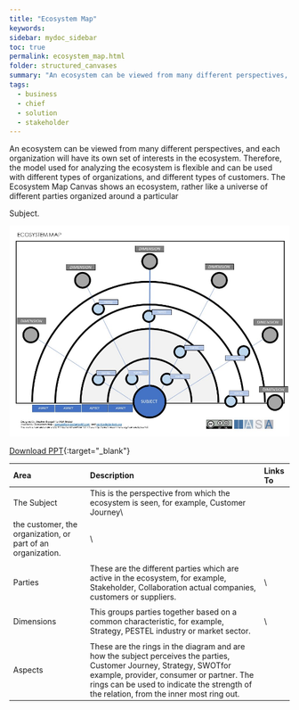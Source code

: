 ```yaml
---
title: "Ecosystem Map"
keywords: 
sidebar: mydoc_sidebar
toc: true
permalink: ecosystem_map.html
folder: structured_canvases
summary: "An ecosystem can be viewed from many different perspectives, and each organization will have its own set of interests in the ecosystem. "
tags: 
  - business
  - chief
  - solution
  - stakeholder
---
```


An ecosystem can be viewed from many different perspectives, and each organization will have its own set of interests in the ecosystem. Therefore, the model used for analyzing the ecosystem is flexible and can be used with different types of organizations, and different types of customers. The Ecosystem Map Canvas shows an ecosystem, rather like a universe of different parties organized around a particular

Subject.​

![image001](media/ecosystem_map_001.jpg)

[Download PPT](media/ppt/ecosystem_map.ppt){:target="_blank"}

| Area                                                         | Description                                                                                                                                                                                                                                                    | Links To |
|:------------------------------------------------------------ |:-------------------------------------------------------------------------------------------------------------------------------------------------------------------------------------------------------------------------------------------------------------- |:-------- |
| The Subject                                                  | This is the perspective from which the ecosystem is seen, for example, Customer Journey​\                                                                                                                                                                      |          |
| the customer, the organization, or part of an organization.​ | \                                                                                                                                                                                                                                                              |          |
|                                                              |                                                                                                                                                                                                                                                                |          |
| Parties                                                      | These are the different parties which are active in the ecosystem, for example, Stakeholder, Collaboration​ actual companies, customers or suppliers.                                                                                                          | \        |
|                                                              |                                                                                                                                                                                                                                                                |          |
| Dimensions                                                   | This groups parties together based on a common characteristic, for example, Strategy, PESTEL​ industry or market sector.                                                                                                                                       | \        |
|                                                              |                                                                                                                                                                                                                                                                |          |
| Aspects                                                      | These are the rings in the diagram and are how the subject perceives the parties, Customer Journey, Strategy, SWOT​ for example, provider, consumer or partner. The rings can be used to indicate the ​strength of the relation, from the inner most ring out. |          |
